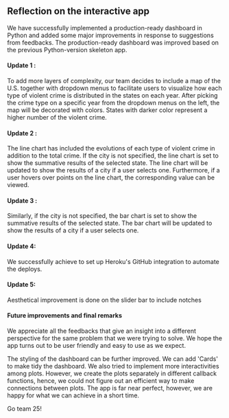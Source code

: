 ## Reflection on the interactive app

We have successfully implemented a production-ready dashboard in Python and added some major improvements in response to suggestions from feedbacks. The production-ready dashboard was improved based on the previous Python-version skeleton app. 

#### Update 1 : 

To add more layers of complexity, our team decides to include a  map of the U.S. together with dropdown menus to facilitate users to visualize how each type of violent crime is distributed in the states on each year. After picking the crime type on a specific year from the dropdown menus on the left, the map will be decorated with colors. States with darker color represent a higher number of the violent crime. 

#### Update 2 :  

The line chart has included the evolutions of each type of violent crime in addition to the total crime. If the city is not specified, the line chart is set to show the summative results of the selected state. The line chart will be updated to show the results of a city if a user selects one. Furthermore, if a user hovers over points on the line chart, the corresponding value can be viewed. 

#### Update 3 :  

Similarly, if the city is not specified, the bar chart is set to show the summative results of the selected state. The bar chart will be updated to show the results of a city if a user selects one.


#### Update 4:  

We successfully achieve to set up Heroku's GitHub integration to automate the deploys.

#### Update 5:  

Aesthetical improvement is done on the slider bar to include notches

#### Future improvements and final remarks

We appreciate all the feedbacks that give an insight into a different perspective for the same problem that we were trying to solve. We hope the app turns out to be user friendly and easy to use as we expect. 

The styling of the dashboard can be further improved. We can add 'Cards' to make tidy the dashboard. We also tried to implement more interactivities among plots. However, we create the plots separately in different callback functions, hence, we could not figure out an efficient way to make connections between plots. The app is far near perfect, however, we are happy for what we can achieve in a short time. 

Go team 25!